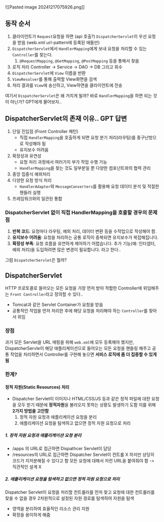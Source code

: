 
![[Pasted image 20241217075926.png]]

## 동작 순서
1. 클라이언트가 `Request`요청을 하면 (api 호출?) `DispatcherServlet`이 우선 요청을 받음 (web.xml url-pattern에 등록된 애들만)
2. `DispatcherServlet`에서 `HandlerMapping`에게 보내 요청을 처리할 수 있는 `Controller`를 찾는다.
	1. `@RequestMapping`,  `@GetMapping`, `@PostMapping` 등을 통해서 찾음
3. 로직 처리 Controller -> Service -> DAO -> DB 그리고 회수
4. `DispatcherServlet`에 `View` 이름을 반환
5. `ViewResolver`를 통해 출력할 View화면을 검색
6. 처리 결과를 `View`에 송신하고, View하면을 클라이언트에 전송

여기서 `DispatcherServlet`은 왜 거치게 될까? 바로 `HandlerMapping`을 하면 되는 것이 아닌가? 
GPT에게 물어보자..
## DispatcherServlet의 존재 이유.. GPT 답변
1. 단일 진입점 (Front Controller 패턴)
	- 직접 `HandlerMapping`을 호출하게 되면 요청 분기 처리(라우팅)를 중구난방으로 작성해야 됨
	- 유지보수 어려움
2. 확장성과 유연성
	- 요청 처리 과정에서 여러가지 부가 작업 수행 가능
	- `HandlerMapping`을 찾는 것도 일부분일 뿐 다양한 컴포넌트와의 협력 관리
3. 중앙 집중식 예외처리
4. 다양한 요청 방식 처리
	- `HandlerAdapter`와 `MessageConverters`를 활용해 요청 데이터 분석 및 적절한 핸들러 실행
5. 프레임워크와의 일관된 통합
### DispatcherServlet 없이 직접 HandlerMapping을 호출할 경우의 문제점

1. **반복 코드**: 요청마다 라우팅, 예외 처리, 데이터 변환 등을 수작업으로 작성해야 함.
2. **유지보수 어려움**: 요청을 처리하는 공통 로직이 중복되면 유지보수가 복잡해집니다.
3. **확장성 부족**: 요청 흐름을 유연하게 제어하기 어렵습니다. 추가 기능(예: 인터셉터, 예외 처리)을 도입하려면 많은 변경이 필요합니다.
라고 한다..

그럼  `DispatcherServlet`은 뭘까?
## DispatcherServlet
HTTP 프로토콜로 들어오는 모든 요청을 가장 먼저 받아 적합한 Controller에 위임해주는 `Front Controller`라고 정의할 수 있다..
- Tomcat과 같은 Servlet Container가 요청을 받음
- 공통적인 작업을 먼저 처리한 후에 해당 요청을 처리해야 하는 `Controller`를 찾아서 위임
### 장점
과거 모든 Servlet을 URL 매핑을 위해 `web.xml`에 모두 등록해야 했지만, DispatcherServle이 해당 애플리케이션으로 들어오는 모든 요청을 핸들링 해주고 공통 작업을 처리하면서 Controller를 구현해 놓으면 **서비스 로직에 좀 더 집중할 수 있게 됨** 
### 한계?
#### 정적 자원(Static Resources) 처리 
- Dispatcher Servlet이 이미지나 HTML/CSS/JS 등과 같은 정적 파일에 대한 요청을 모두 받기 때문에 **정적자원**을 불러오지 못하는 상황도 발생하기 도함 이를 위해 **2가지 방법을 고안함**
	1. 정적 자원 요청과 애플리케이션 요청을 분리 
	2. 애플리케이션 요청을 탐색하고 없으면 정적 자원 요청으로 처리
##### 1. 정적 자원 요청과 애플리케이션 요청 분리 
- /apps 의 URL로 접근하면 Dispathcer Servlet이 담당
- /resources의 URL로 접근하면 Dispatcher Servlet이 컨트롤 X 
	하지만 상당히 코드가 지저분해질 수 있다고 함
	모든 요청에 대해서 저런 URL을 붙여줘야 함 -> 직관적인 설계 X 
##### 2. 애플리케이션 요청을 탐색하고 없으면 정적 자원 요청으로 처리 
Dispatcher Servlet이 요청을 처리할 컨트롤러를 먼저 찾고 요청에 대한 컨트롤러를 찾을 수 없을 경우
2차원적으로 설정된 자원 경로를 탐색하여 자원을 탐색
- 영역을 분리하여 효율적인 리소스 관리 지원
- 확장을 용이하게 해줌 

